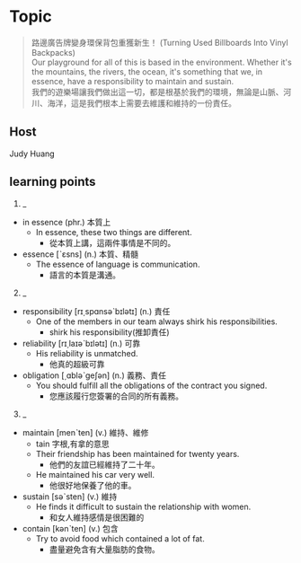 # Topic

> 路邊廣告牌變身環保背包重獲新生！ (Turning Used Billboards Into Vinyl Backpacks)<br>
> Our playground for all of this is based in the environment. Whether it's the mountains, the rivers, the ocean,  it's something that we, in essence, have a responsibility to maintain and sustain.<br>
> 我們的遊樂場讓我們做出這一切，都是根基於我們的環境，無論是山脈、河川、海洋，這是我們根本上需要去維護和維持的一份責任。<br>

## Host
Judy Huang

## learning points
1. _
  * in essence  (phr.)  本質上
    - In essence, these two things are different.
      + 從本質上講，這兩件事情是不同的。
  * essence  [ˋɛsns]  (n.)  本質、精髓
    - The essence of language is communication.
      + 語言的本質是溝通。

2. _
  * responsibility  [rɪ͵spɑnsəˋbɪlətɪ]  (n.)  責任
    - One of the members in our team always shirk his responsibilities.
      + shirk his responsibility(推卸責任)
  * reliability  [rɪ͵laɪəˋbɪlətɪ]  (n.)  可靠
    - His reliability is unmatched.
      + 他真的超級可靠
  * obligation  [͵ɑbləˋgeʃən]  (n.)  義務、責任
    - You should fulfill all the obligations of the contract you signed.
      + 您應該履行您簽署的合同的所有義務。

3. _
  * maintain  [menˋten]  (v.)  維持、維修
    - tain 字根,有拿的意思
    - Their friendship has been maintained for twenty years.
      + 他們的友誼已經維持了二十年。
    - He maintained his car very well.
      + 他很好地保養了他的車。
  * sustain  [səˋsten]  (v.)  維持
    - He finds it difficult to sustain the relationship with women.
      + 和女人維持感情是很困難的
  * contain  [kənˋten]  (v.)  包含
    - Try to avoid food which contained a lot of fat.
      + 盡量避免含有大量脂肪的食物。







